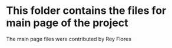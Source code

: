 # This folder contains the files for main page of the project

The main page files were contributed by Rey Flores
